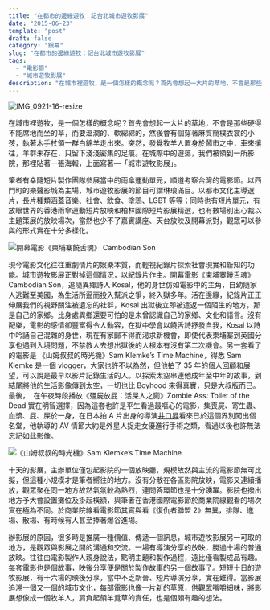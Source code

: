 ```yaml
---
title: "在都市的邊緣遊牧：記台北城市遊牧影展"
date: "2015-06-23"
template: "post"
draft: false
category: "銀幕"
slug: "在都市的邊緣遊牧：記台北城市遊牧影展"
tags:
  - "電影節"
  - "城市遊牧影展"
description: "在城市裡遊牧，是一個怎樣的概念呢？首先會想起一大片的草地，不會是那些硬得不能席地而坐的草，而要溫潤的、軟綿綿的，然後會有個穿著麻質簡樸衣裳的小孩，執著木手杖領一群白綿羊走出來。突然，發覺牧羊人置身於鬧市之中，車來攘往，羊群未存在，只留下淺淺密集的足痕。在城際中的遊蕩，我們被領到一所影院，那裡貼著一張海報，上面寫著—「城市遊牧影展」。"
---
```


![IMG_0921-16-resize](media/img_0921-16-resize.jpg)

在城市裡遊牧，是一個怎樣的概念呢？首先會想起一大片的草地，不會是那些硬得不能席地而坐的草，而要溫潤的、軟綿綿的，然後會有個穿著麻質簡樸衣裳的小孩，執著木手杖領一群白綿羊走出來。突然，發覺牧羊人置身於鬧市之中，車來攘往，羊群未存在，只留下淺淺密集的足痕。在城際中的遊蕩，我們被領到一所影院，那裡貼著一張海報，上面寫著—「城市遊牧影展」。

筆者有幸隨短片製作團隊參展當中的雨傘運動單元，順道考察台灣的電影節。以西門町的樂聲影城為主場，城市遊牧影展的節目可謂琳琅滿目。以都市文化主導選片，長片種類涵蓋音樂、社會、飲食、塗鴉、LGBT 等等；同時也有短片單元，有放眼世界的香港雨傘運動短片放映和柏林國際短片影展精選，也有數場別出心裁以主題策展的放映場次，當然也少不了嘉賓講座、天台放映及開幕派對，觀眾可以參與的形式實在十分多樣化。

![開幕電影《柬埔寨饒舌魂》 Cambodian Son](media/kosal-khiev-2.jpg)

現今電影文化往往重劇情片的娛樂本質，而輕視紀錄片探索社會現實和新知的功能。城市遊牧影展正對掉這個情況，以紀錄片作主。開幕電影《柬埔寨饒舌魂》 Cambodian Son，追隨異鄉詩人 Kosal，他的身世仿如電影中的主角，自幼隨家人逃難至美國，為生活所逼而投入幫派之爭，終入獄多年。活在邊緣，紀錄片正正伸展我們的視野關注被遺忘的社群，Kosal 出獄後立即被遣返一個陌生的地方，那是自己的家鄉。比身處異鄉還要可怕的是未曾認識自己的家鄉、文化和語言。沒有配樂，電影的感情卻豐富得令人動容，在獄中學會以饒舌詩抒發自我，Kosal 以詩中吟誦自己混雜的身世，現在有家歸不得而渴求新機會，即使代表柬埔寨到英國分享也遇到入境問題，不禁教人去想出獄後的人根本有沒有第二次機會。另一套看了的電影是 《山姆叔叔的時光機》Sam Klemke’s Time Machine，得悉 Sam Klemke 是一個 vlogger，大家也許不以為然，但他拍了 35 年的個人回顧和展望，可以說是最早以影片記錄生活的人。以探索太空串連他成年至中年的故事，到結尾將他的生活影像傳到太空，一切也比 Boyhood 來得真實，只是大叔版而已。最後，  在午夜時段播放《殭屍放屁：活屎人之廁》Zombie Ass: Toilet of the Dead 實在明智選擇，因為這套也許是平生看過最嘔心的電影，集喪屍、寄生蟲、血漿、屁、屎於一身，在日本拍 A 片出身的導演[井口昇](http://hk.apple.nextmedia.com/entertainment/art/20120311/16145146)看來已於這個界別闖出個名堂，他執導的 AV 情節大約是外星人捉走女優進行手術之類，看過以後也許無法忘記如此影像。

![《山姆叔叔的時光機》Sam Klemke’s Time Machine](/media/15339-5-1100-1.jpg)

十天的影展，主辦單位僅包起影院的一個放映廳，規模故然與主流的電影節無可比擬，但這種小規模才是筆者嚮往的地方。沒有分散在各區影院放映，電影又連續播放，觀眾聚在同一地方故然氣氛較為熱烈，連問答環節也是十分踴躍。影院也撥出地方予大會設置攤位及掛起橫額，與筆者在香港國際電影節於商業院線觀看的場次實在極為不同。於商業院線看電影節其實與看《復仇者聯盟 2》無異，排隊、進場、散場、有時候有人甚至捧著爆谷進場。

辦影展的原因，很多時是推廣一種價值、傳遞一個訊息，城市遊牧影展另一可取的地方，是觀眾與影展之間的溝通和交流。一場有導演分享的放映，勝過十場的普通放映。往往由電影製作人親身說法，點明主題和製作過程，遠比僅看製成品有趣。每套電影也是個故事，映後分享便是關於製作故事的另一個故事了。短短十日的遊牧影展，有十六場的映後分享，當中不乏新晉、短片導演分享，實在難得。當影展追溯一個又一個的城市文化，每部電影也像一片新的草原，供觀眾嘴嚼細味，將影展想像成一個牧羊人，肩負起領羊覓草的責任，也是個頗有趣的想法。
